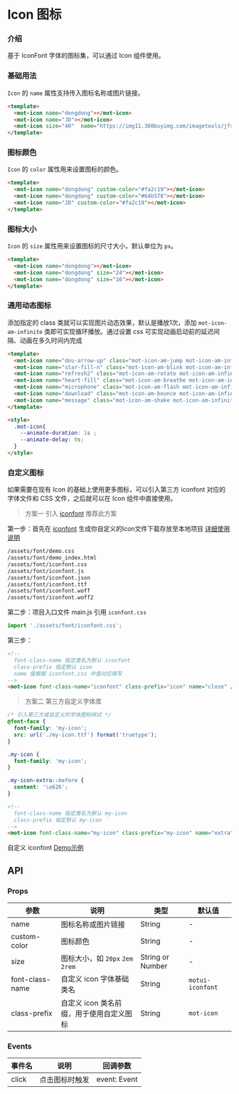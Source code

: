 # Icon 图标

### 介绍

基于 IconFont 字体的图标集，可以通过 Icon 组件使用。

### 基础用法

`Icon` 的 `name` 属性支持传入图标名称或图片链接。

```html
<template>
  <mot-icon name="dongdong"></mot-icon>
  <mot-icon name="JD"></mot-icon>
  <mot-icon size="40"  name="https://img11.360buyimg.com/imagetools/jfs/t1/137646/13/7132/1648/5f4c748bE43da8ddd/a3f06d51dcae7b60.png"></mot-icon>
</template>
```

### 图标颜色

`Icon` 的 `color` 属性用来设置图标的颜色。

```html
<template>
  <mot-icon name="dongdong" custom-color="#fa2c19"></mot-icon>
  <mot-icon name="dongdong" custom-color="#64b578"></mot-icon>
  <mot-icon name="JD" custom-color="#fa2c19"></mot-icon>
</template>
```

### 图标大小

`Icon` 的 `size` 属性用来设置图标的尺寸大小，默认单位为 `px`。

```html
<template>
  <mot-icon name="dongdong"></mot-icon>
  <mot-icon name="dongdong" size="24"></mot-icon>
  <mot-icon name="dongdong" size="16"></mot-icon>
</template>
```

### 通用动态图标

添加指定的 class 类就可以实现图片动态效果，默认是播放1次，添加 `mot-icon-am-infinite` 类即可实现循环播放。通过设置 css 可实现动画启动前的延迟间隔、动画在多久时间内完成

```html
<template>
  <mot-icon name="dou-arrow-up" class="mot-icon-am-jump mot-icon-am-infinite"></mot-icon>
  <mot-icon name="star-fill-n" class="mot-icon-am-blink mot-icon-am-infinite"></mot-icon>
  <mot-icon name="refresh2" class="mot-icon-am-rotate mot-icon-am-infinite"></mot-icon>
  <mot-icon name="heart-fill" class="mot-icon-am-breathe mot-icon-am-infinite"></mot-icon>
  <mot-icon name="microphone" class="mot-icon-am-flash mot-icon-am-infinite"></mot-icon>
  <mot-icon name="download" class="mot-icon-am-bounce mot-icon-am-infinite"></mot-icon>
  <mot-icon name="message" class="mot-icon-am-shake mot-icon-am-infinite"></mot-icon>
</template>

<style>
  .mot-icon{
    --animate-duration: 1s ; 
    --animate-delay: 0s;
  }
</style>
```

### 自定义图标

如果需要在现有 Icon 的基础上使用更多图标，可以引入第三方 iconfont 对应的字体文件和 CSS 文件，之后就可以在 Icon 组件中直接使用。

> 方案一 引入 [iconfont](https://www.iconfont.cn/)   推荐此方案

第一步：首先在 [iconfont](https://www.iconfont.cn/) 生成你自定义的Icon文件下载存放至本地项目  [详细使用说明](https://www.iconfont.cn/help/detail?spm=a313x.7781069.1998910419.d8d11a391&helptype=code)

``` bash
/assets/font/demo.css
/assets/font/demo_index.html
/assets/font/iconfont.css
/assets/font/iconfont.js
/assets/font/iconfont.json
/assets/font/iconfont.ttf
/assets/font/iconfont.woff
/assets/font/iconfont.woff2
```

第二步：项目入口文件 main.js 引用 `iconfont.css`

``` javascript
import './assets/font/iconfont.css';
```

第三步：

```html
<!-- 
  font-class-name 指定类名为默认 iconfont
  class-prefix 指定默认 icon
  name 值根据 iconfont.css 中值对应填写 
-->
<mot-icon font-class-name="iconfont" class-prefix="icon" name="close" />
```

> 方案二 第三方自定义字体库

```css
/* 引入第三方或自定义的字体图标样式 */
@font-face {
  font-family: 'my-icon';
  src: url('./my-icon.ttf') format('truetype');
}

.my-icon {
  font-family: 'my-icon';
}

.my-icon-extra::before {
  content: '\e626';
}
```

```html
<!-- 
  font-class-name 指定类名为默认 my-icon
  class-prefix 指定默认 my-icon
-->
<mot-icon font-class-name="my-icon" class-prefix="my-icon" name="extra" />

```

自定义 iconfont [Demo示例](https://github.com/jdf2e/motui-demo/blob/master/vite/src/App.vue#L15)

## API

### Props

| 参数            | 说明                                     | 类型             | 默认值           |
| --------------- | ---------------------------------------- | ---------------- | ---------------- |
| name            | 图标名称或图片链接                       | String           | -                |
| custom-color    | 图标颜色                                 | String           | -                |
| size            | 图标大小，如 `20px` `2em` `2rem`         | String or Number | -                |
| font-class-name | 自定义 icon 字体基础类名                 | String           | `motui-iconfont` |
| class-prefix    | 自定义 icon 类名前缀，用于使用自定义图标 | String           | `mot-icon`       |

### Events

| 事件名 | 说明           | 回调参数     |
| ------ | -------------- | ------------ |
| click  | 点击图标时触发 | event: Event |
